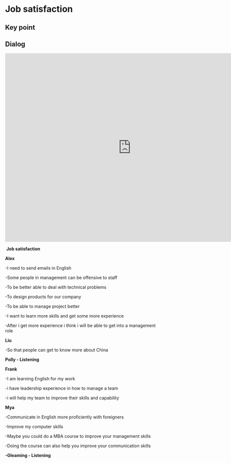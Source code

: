 # Job satisfaction

## Key point



## Dialog

<iframe name="easyXDM_default5763_provider" id="easyXDM_default5763_provider" src="https://cns.ef-cdn.com/Juno/EvcContent/13/10/7/Job_satisfaction/index.html?api_v=0.0.13&amp;accessKey=b00f8d8e-9641-426e-a798-6ecd1204026f&amp;attendanceToken=c20eac9a-2f7b-4f98-b87e-2a2e01b2a088&amp;xdm_e=https%3A%2F%2Fevc.ef.com.cn&amp;xdm_c=default5763&amp;xdm_p=1" frameborder="0" style="box-sizing: border-box; width: 813px; height: 609.75px;"></iframe>

​           **Job satisfaction**



**Alex**

-I need to send emails in English

-Some people in management can be offensive to staff

-To be better able to deal with technical problems

-To design products for our company

-To be able to manage project better

-I want to learn more skills and get some more experience

-After i get more experience i think i will be able to get into a management role



**Liu**

-So that people can get to know more about China



**Polly - Listening**





**Frank**

-I am learning English for my work

-i have leadership experience in how to manage a team

-i will help my team to improve their skills and capability



**Mya**

-Communicate in English more proficiently with foreigners

-Improve my computer skills

-Maybe you could do a MBA course to improve your management skills

-Doing the course can also help you improve your communication skills



**-Gleaming - Listening**